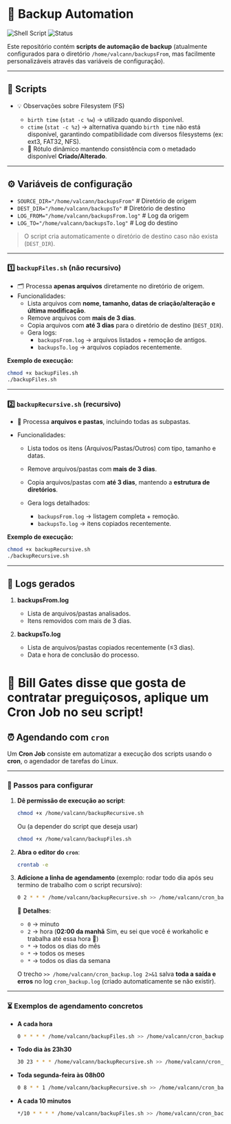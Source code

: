 # 🚀 Backup Automation

![Shell Script](https://img.shields.io/badge/Language-Shell%20Script-orange)
![Status](https://img.shields.io/badge/Status-Ready-brightgreen)

Este repositório contém **scripts de automação de backup** (atualmente configurados para o diretório `/home/valcann/backupsFrom`, mas facilmente personalizáveis através das variáveis de configuração).  

---

## 📂 Scripts

- 💡 Observações sobre Filesystem (FS)

  * `birth time` (`stat -c %w`) → utilizado quando disponível.
  * `ctime` (`stat -c %z`) → alternativa quando `birth time` não está disponível, garantindo compatibilidade com diversos filesystems (ex: ext3, FAT32, NFS).
  * 🔧 Rótulo dinâmico mantendo consistência com o metadado disponível **Criado/Alterado**.

---

## ⚙️ Variáveis de configuração

- `SOURCE_DIR="/home/valcann/backupsFrom"`   # Diretório de origem
- `DEST_DIR="/home/valcann/backupsTo"`       # Diretório de destino 
- `LOG_FROM="/home/valcann/backupsFrom.log"` # Log da origem
- `LOG_TO="/home/valcann/backupsTo.log"`     # Log do destino

> O script cria automaticamente o diretório de destino caso não exista (`DEST_DIR`).

---

### 1️⃣ `backupFiles.sh` (não recursivo)

- 🗂️ Processa **apenas arquivos** diretamente no diretório de origem.
- Funcionalidades:
  - Lista arquivos com **nome, tamanho, datas de criação/alteração e última modificação**.
  - Remove arquivos com **mais de 3 dias**.
  - Copia arquivos com **até 3 dias** para o diretório de destino (`DEST_DIR`).
  - Gera logs:
    - `backupsFrom.log` → arquivos listados + remoção de antigos.
    - `backupsTo.log` → arquivos copiados recentemente.

**Exemplo de execução:**

```bash
chmod +x backupFiles.sh
./backupFiles.sh
```

---

### 2️⃣ `backupRecursive.sh` (recursivo)

* 🔄 Processa **arquivos e pastas**, incluindo todas as subpastas.

* Funcionalidades:

  * Lista todos os itens (Arquivos/Pastas/Outros) com tipo, tamanho e datas.
  * Remove arquivos/pastas com **mais de 3 dias**.
  * Copia arquivos/pastas com **até 3 dias**, mantendo a **estrutura de diretórios**.
  * Gera logs detalhados:

    * `backupsFrom.log` → listagem completa + remoção.
    * `backupsTo.log` → itens copiados recentemente.

**Exemplo de execução:**

```bash
chmod +x backupRecursive.sh
./backupRecursive.sh
```

---

## 📝 Logs gerados

1. **backupsFrom.log**

   * Lista de arquivos/pastas analisados.
   * Itens removidos com mais de 3 dias.

2. **backupsTo.log**

   * Lista de arquivos/pastas copiados recentemente (≤3 dias).
   * Data e hora de conclusão do processo.


# 🧠 Bill Gates disse que gosta de contratar preguiçosos, aplique um Cron Job no seu script!

## ⏰ Agendando com `cron`

Um **Cron Job** consiste em automatizar a execução dos scripts usando o **cron**, o agendador de tarefas do Linux.

---

### 📌 Passos para configurar

1. **Dê permissão de execução ao script**:

   ```bash
   chmod +x /home/valcann/backupRecursive.sh
   ```
    Ou (a depender do script que deseja usar)

   ```bash
   chmod +x /home/valcann/backupFiles.sh
   ```

2. **Abra o editor do `cron`**:

   ```bash
   crontab -e
   ```

3. **Adicione a linha de agendamento** (exemplo: rodar todo dia após seu termino de trabalho com o script recursivo):

   ```bash
   0 2 * * * /home/valcann/backupRecursive.sh >> /home/valcann/cron_backup.log 2>&1
   ```

   🔎 **Detalhes**:

   * `0` → minuto
   * `2` → hora (**02:00 da manhã** Sim, eu sei que você é workaholic e trabalha até essa hora 🤤)
   * `*` → todos os dias do mês
   * `*` → todos os meses
   * `*` → todos os dias da semana

   O trecho `>> /home/valcann/cron_backup.log 2>&1` salva **toda a saída e erros** no log `cron_backup.log` (criado automaticamente se não existir).

---

### ⏳ Exemplos de agendamento concretos

* **A cada hora**

  ```bash
  0 * * * * /home/valcann/backupFiles.sh >> /home/valcann/cron_backup.log 2>&1
  ```

* **Todo dia às 23h30**

  ```bash
  30 23 * * * /home/valcann/backupRecursive.sh >> /home/valcann/cron_backup.log 2>&1
  ```

* **Toda segunda-feira às 08h00**

  ```bash
  0 8 * * 1 /home/valcann/backupRecursive.sh >> /home/valcann/cron_backup.log 2>&1
  ```

* **A cada 10 minutos**

  ```bash
  */10 * * * * /home/valcann/backupFiles.sh >> /home/valcann/cron_backup.log 2>&1
  ```